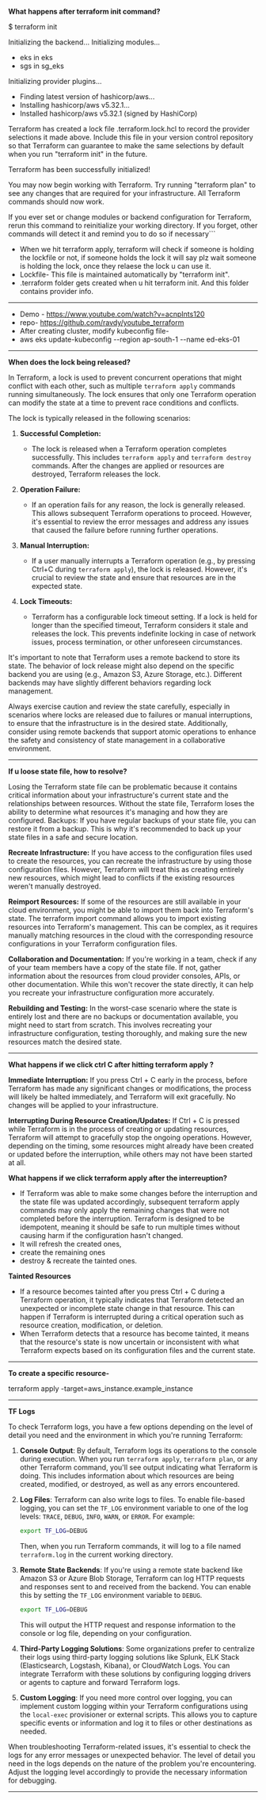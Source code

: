 **What happens after terraform init command?**

$ terraform init

Initializing the backend...
Initializing modules...
- eks in eks
- sgs in sg_eks

Initializing provider plugins...
- Finding latest version of hashicorp/aws...
- Installing hashicorp/aws v5.32.1...
- Installed hashicorp/aws v5.32.1 (signed by HashiCorp)

Terraform has created a lock file .terraform.lock.hcl to record the provider
selections it made above. Include this file in your version control repository
so that Terraform can guarantee to make the same selections by default when
you run "terraform init" in the future.

Terraform has been successfully initialized!

You may now begin working with Terraform. Try running "terraform plan" to see
any changes that are required for your infrastructure. All Terraform commands
should now work.

If you ever set or change modules or backend configuration for Terraform,
rerun this command to reinitialize your working directory. If you forget, other
commands will detect it and remind you to do so if necessary```

- When we hit terraform apply, terraform will check if someone is holding the lockfile or not, if someone holds the lock it will say plz wait someone is holding the lock, once they relaese the lock u can use it.
- Lockfile- This file is maintained automatically by "terraform init".
- .terraform folder gets created when u hit terraform init. And this folder contains provider info.

____________________________________________________________________________________________________________________________

- Demo - https://www.youtube.com/watch?v=acnpInts120
- repo- https://github.com/ravdy/youtube_terraform
- After creating cluster, modify kubeconfig file-
- aws eks update-kubeconfig --region ap-south-1 --name ed-eks-01

____________________________________________________________________________________________________________________________

**When does the lock being released?**

In Terraform, a lock is used to prevent concurrent operations that might conflict with each other, such as multiple `terraform apply` commands running simultaneously. The lock ensures that only one Terraform operation can modify the state at a time to prevent race conditions and conflicts.

The lock is typically released in the following scenarios:

1. **Successful Completion:**
   - The lock is released when a Terraform operation completes successfully. This includes `terraform apply` and `terraform destroy` commands. After the changes are applied or resources are destroyed, Terraform releases the lock.

2. **Operation Failure:**
   - If an operation fails for any reason, the lock is generally released. This allows subsequent Terraform operations to proceed. However, it's essential to review the error messages and address any issues that caused the failure before running further operations.

3. **Manual Interruption:**
   - If a user manually interrupts a Terraform operation (e.g., by pressing Ctrl+C during `terraform apply`), the lock is released. However, it's crucial to review the state and ensure that resources are in the expected state.

4. **Lock Timeouts:**
   - Terraform has a configurable lock timeout setting. If a lock is held for longer than the specified timeout, Terraform considers it stale and releases the lock. This prevents indefinite locking in case of network issues, process termination, or other unforeseen circumstances.

It's important to note that Terraform uses a remote backend to store its state. The behavior of lock release might also depend on the specific backend you are using (e.g., Amazon S3, Azure Storage, etc.). Different backends may have slightly different behaviors regarding lock management.

Always exercise caution and review the state carefully, especially in scenarios where locks are released due to failures or manual interruptions, to ensure that the infrastructure is in the desired state. Additionally, consider using remote backends that support atomic operations to enhance the safety and consistency of state management in a collaborative environment.

_________________________________________________________________________________________________________________________________________________________________________________________

**If u loose state file, how to resolve?**

Losing the Terraform state file can be problematic because it contains critical information about your infrastructure's current state and the relationships between resources. Without the state file, Terraform loses the ability to determine what resources it's managing and how they are configured. 
Backups: If you have regular backups of your state file, you can restore it from a backup. This is why it's recommended to back up your state files in a safe and secure location.

**Recreate Infrastructure:** If you have access to the configuration files used to create the resources, you can recreate the infrastructure by using those configuration files. However, Terraform will treat this as creating entirely new resources, which might lead to conflicts if the existing resources weren't manually destroyed.

**Reimport Resources:** If some of the resources are still available in your cloud environment, you might be able to import them back into Terraform's state. The terraform import command allows you to import existing resources into Terraform's management. This can be complex, as it requires manually matching resources in the cloud with the corresponding resource configurations in your Terraform configuration files.

**Collaboration and Documentation:** If you're working in a team, check if any of your team members have a copy of the state file. If not, gather information about the resources from cloud provider consoles, APIs, or other documentation. While this won't recover the state directly, it can help you recreate your infrastructure configuration more accurately.

**Rebuilding and Testing:** In the worst-case scenario where the state is entirely lost and there are no backups or documentation available, you might need to start from scratch. This involves recreating your infrastructure configuration, testing thoroughly, and making sure the new resources match the desired state.

_________________________________________________________________________________________________________________________________________________________________________________________

**What happens if we click  ctrl C after hitting terraform apply ?**

**Immediate Interruption:** If you press Ctrl + C early in the process, before Terraform has made any significant changes or modifications, the process will likely be halted immediately, and Terraform will exit gracefully. No changes will be applied to your infrastructure.

**Interrupting During Resource Creation/Updates:** If Ctrl + C is pressed while Terraform is in the process of creating or updating resources, Terraform will attempt to gracefully stop the ongoing operations. However, depending on the timing, some resources might already have been created or updated before the interruption, while others may not have been started at all.

**What happens if we click terraform apply after the interreuption?**
- If Terraform was able to make some changes before the interruption and the state file was updated accordingly, subsequent terraform apply commands may only apply the remaining changes that were not completed before the interruption. Terraform is designed to be idempotent, meaning it should be safe to run multiple times without causing harm if the configuration hasn't changed.
 - It will refresh the created ones,
 - create the remaining ones
 - destroy & recreate the tainted ones.

**Tainted Resources**
- If a resource becomes tainted after you press Ctrl + C during a Terraform operation, it typically indicates that Terraform detected an unexpected or incomplete state change in that resource. This can happen if Terraform is interrupted during a critical operation such as resource creation, modification, or deletion.
- When Terraform detects that a resource has become tainted, it means that the resource's state is now uncertain or inconsistent with what Terraform expects based on its configuration files and the current state.

__________________________________________________________________________________________________________________________________________________________________________________________

**To create a specific resource-**

terraform apply -target=aws_instance.example_instance
__________________________________________________________________________________________________________________________________________________________________________________

**TF Logs**

To check Terraform logs, you have a few options depending on the level of detail you need and the environment in which you're running Terraform:

1. **Console Output**: By default, Terraform logs its operations to the console during execution. When you run `terraform apply`, `terraform plan`, or any other Terraform command, you'll see output indicating what Terraform is doing. This includes information about which resources are being created, modified, or destroyed, as well as any errors encountered.

2. **Log Files**: Terraform can also write logs to files. To enable file-based logging, you can set the `TF_LOG` environment variable to one of the log levels: `TRACE`, `DEBUG`, `INFO`, `WARN`, or `ERROR`. For example:

   ```bash
   export TF_LOG=DEBUG
   ```

   Then, when you run Terraform commands, it will log to a file named `terraform.log` in the current working directory.

3. **Remote State Backends**: If you're using a remote state backend like Amazon S3 or Azure Blob Storage, Terraform can log HTTP requests and responses sent to and received from the backend. You can enable this by setting the `TF_LOG` environment variable to `DEBUG`.

   ```bash
   export TF_LOG=DEBUG
   ```

   This will output the HTTP request and response information to the console or log file, depending on your configuration.

4. **Third-Party Logging Solutions**: Some organizations prefer to centralize their logs using third-party logging solutions like Splunk, ELK Stack (Elasticsearch, Logstash, Kibana), or CloudWatch Logs. You can integrate Terraform with these solutions by configuring logging drivers or agents to capture and forward Terraform logs.

5. **Custom Logging**: If you need more control over logging, you can implement custom logging within your Terraform configurations using the `local-exec` provisioner or external scripts. This allows you to capture specific events or information and log it to files or other destinations as needed.

When troubleshooting Terraform-related issues, it's essential to check the logs for any error messages or unexpected behavior. The level of detail you need in the logs depends on the nature of the problem you're encountering. Adjust the logging level accordingly to provide the necessary information for debugging.

__________________________________________________________________________________________________________________________________________________________________________________



